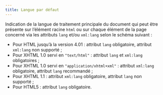 ```yaml
---
title: Langue par défaut 
---
```


Indication de la langue de traitement principale du document qui peut être
présente sur l’élément racine `html` ou sur chaque élément de la page concerné
via les attributs `lang` et/ou `xml:lang` selon le schéma suivant :
* Pour HTML jusqu’à la version 4.01 : attribut `lang` obligatoire, attribut `xml:lang` non supporté ; 
* Pour XHTML 1.0 servi en `"text/html"` : attribut `lang` et `xml:lang` obligatoires ; 
* Pour XHTML 1.0 servi en `"application/xhtml+xml"` : attribut `xml:lang` obligatoire, attribut `lang` recommandé ; 
* Pour XHTML 1.1 : attribut `xml:lang` obligatoire, attribut `lang` non supporté ; 
* Pour HTML5 : attribut `lang` obligatoire. 

